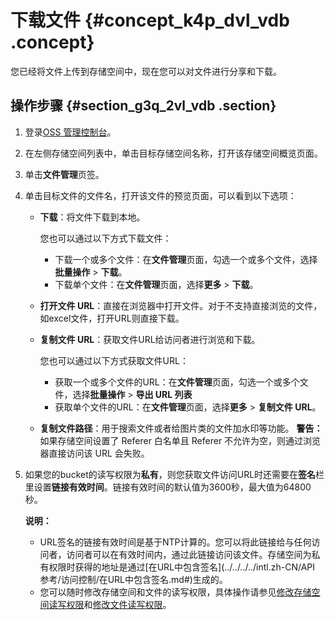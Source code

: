 # 下载文件 {#concept_k4p_dvl_vdb .concept}

您已经将文件上传到存储空间中，现在您可以对文件进行分享和下载。

## 操作步骤 {#section_g3q_2vl_vdb .section}

1.  登录[OSS 管理控制台](https://oss.console.aliyun.com/)。
2.  在左侧存储空间列表中，单击目标存储空间名称，打开该存储空间概览页面。
3.  单击**文件管理**页签。
4.  单击目标文件的文件名，打开该文件的预览页面，可以看到以下选项：

    -   **下载**：将文件下载到本地。

        您也可以通过以下方式下载文件：

        -   下载一个或多个文件：在**文件管理**页面，勾选一个或多个文件，选择**批量操作** \> **下载**。
        -   下载单个文件：在**文件管理**页面，选择**更多** \> **下载**。
    -   **打开文件 URL**：直接在浏览器中打开文件。对于不支持直接浏览的文件，如excel文件，打开URL则直接下载。
    -   **复制文件 URL**：获取文件URL给访问者进行浏览和下载。

        您也可以通过以下方式获取文件URL：

        -   获取一个或多个文件的URL：在**文件管理**页面，勾选一个或多个文件，选择**批量操作** \> **导出 URL 列表**
        -   获取单个文件的URL：在**文件管理**页面，选择**更多** \> **复制文件 URL**。
    -   **复制文件路径**：用于搜索文件或者给图片类的文件加水印等功能。
    **警告：** 如果存储空间设置了 Referer 白名单且 Referer 不允许为空，则通过浏览器直接访问该 URL 会失败。

5.  如果您的bucket的读写权限为**私有**，则您获取文件访问URL时还需要在**签名**栏里设置**链接有效时间**。链接有效时间的默认值为3600秒，最大值为64800秒。

    **说明：** 

    -   URL签名的链接有效时间是基于NTP计算的。您可以将此链接给与任何访问者，访问者可以在有效时间内，通过此链接访问该文件。存储空间为私有权限时获得的地址是通过[在URL中包含签名](../../../../intl.zh-CN/API 参考/访问控制/在URL中包含签名.md#)生成的。
    -   您可以随时修改存储空间和文件的读写权限，具体操作请参见[修改存储空间读写权限](intl.zh-CN/控制台用户指南/管理存储空间/修改存储空间读写权限.md#)和[修改文件读写权限](intl.zh-CN/控制台用户指南/管理文件/修改文件读写权限.md#)。

